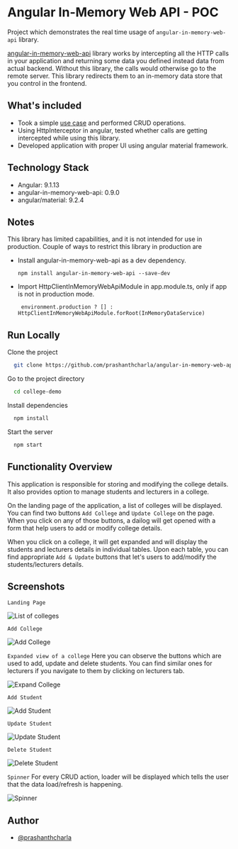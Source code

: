 
# Angular In-Memory Web API - POC

Project which demonstrates the real time usage of `angular-in-memory-web-api` library.

[angular-in-memory-web-api](https://github.com/angular/in-memory-web-api) library works by intercepting all the HTTP calls in your application and returning some data you defined instead data from actual backend. Without this library, the calls would otherwise go to the remote server. This library redirects them to an in-memory data store that you control in the frontend.
## What's included

- Took a simple [use case](#functionality-overview) and performed CRUD operations.
- Using HttpInterceptor in angular, tested whether calls are getting intercepted while using this library.
- Developed application with proper UI using angular material framework.
## Technology Stack

- Angular: 9.1.13
- angular-in-memory-web-api: 0.9.0
- angular/material: 9.2.4
## Notes

This library has limited capabilities, and it is not intended for use in production. Couple of ways to restrict this library in production are
- Install angular-in-memory-web-api as a dev dependency.
    ```
    npm install angular-in-memory-web-api --save-dev
    ```

- Import HttpClientInMemoryWebApiModule in app.module.ts, only if app is not in production mode.
  ```
   environment.production ? [] : HttpClientInMemoryWebApiModule.forRoot(InMemoryDataService)
  ```
## Run Locally

Clone the project

```bash
  git clone https://github.com/prashanthcharla/angular-in-memory-web-api-poc.git
```

Go to the project directory

```bash
  cd college-demo
```

Install dependencies

```bash
  npm install
```

Start the server

```bash
  npm start
```


## Functionality Overview

This application is responsible for storing and modifying the college details. It also provides option to manage students and lecturers in a college.

On the landing page of the application, a list of colleges will be displayed. You can find two buttons `Add College` and `Update College` on the page. When you click on any of those buttons, a dailog will get opened with a form that help users to add or modify college details.

When you click on a college, it will get expanded and will display the students and lecturers details in individual tables. Upon each table, you can find appropriate `Add & Update` buttons that let's users to add/modify the students/lecturers details.



## Screenshots
`Landing Page`

![List of colleges](https://raw.github.com/prashanthcharla/angular-in-memory-web-api-poc/main/college-demo/src/assets/images/collegeList.jpg?raw=true "Optional Title")

`Add College`

![Add College](https://raw.github.com/prashanthcharla/angular-in-memory-web-api-poc/main/college-demo/src/assets/images/addCollege.jpg?raw=true "Optional Title")

`Expanded view of a college` Here you can observe the buttons which are used to add, update and delete students. You can find similar ones for lecturers if you navigate to them by clicking on lecturers tab.

![Expand College](https://raw.github.com/prashanthcharla/angular-in-memory-web-api-poc/main/college-demo/src/assets/images/listOfStudents.jpg?raw=true "Optional Title")

`Add Student`

![Add Student](https://raw.github.com/prashanthcharla/angular-in-memory-web-api-poc/main/college-demo/src/assets/images/addStudent.jpg?raw=true "Optional Title")

`Update Student`

![Update Student](https://raw.github.com/prashanthcharla/angular-in-memory-web-api-poc/main/college-demo/src/assets/images/updateStudent.jpg?raw=true "Optional Title")

`Delete Student`

![Delete Student](https://raw.github.com/prashanthcharla/angular-in-memory-web-api-poc/main/college-demo/src/assets/images/deleteStudent.jpg?raw=true "Optional Title")

`Spinner` For every CRUD action, loader will be displayed which tells the user that the data load/refresh is happening. 

![Spinner](https://raw.github.com/prashanthcharla/angular-in-memory-web-api-poc/main/college-demo/src/assets/images/spinner.jpg?raw=true "Optional Title")
## Author

- [@prashanthcharla](https://github.com/prashanthcharla)

